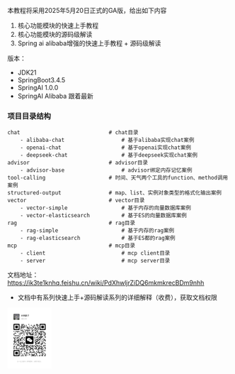本教程将采用2025年5月20日正式的GA版，给出如下内容
1. 核心功能模块的快速上手教程
2. 核心功能模块的源码级解读
3. Spring ai alibaba增强的快速上手教程 + 源码级解读

版本：
- JDK21
- SpringBoot3.4.5
- SpringAI 1.0.0
- SpringAI Alibaba 跟着最新

### 项目目录结构
```text
chat                            # chat目录
    - alibaba-chat                  # 基于alibaba实现chat案例
    - openai-chat                   # 基于openai实现chat案例
    - deepseek-chat                 # 基于deepseek实现chat案例
advisor                         # advisor目录
    - advisor-base                  # advisor绑定内存记忆案例
tool-calling                    # 时间、天气两个工具的function、method调用案例
structured-output               # map、list、实例对象类型的格式化输出案例
vector                          # vector目录
    - vector-simple                 # 基于内存的向量数据库案例
    - vector-elasticsearch          # 基于ES的向量数据库案例
rag                             # rag目录
    - rag-simple                    # 基于内存的rag案例
    - rag-elasticsearch             # 基于ES都的rag案例
mcp                             # mcp目录
    - client                        # mcp client目录
    - server                        # mcp server目录
```


文档地址：https://ik3te1knhq.feishu.cn/wiki/PdXhwljrZiDQ6mkmkrecBDm9nhh
- 文档中有系列快速上手+源码解读系列的详细解释（收费），获取文档权限

<img src="images/vx.png" style="width:100px">